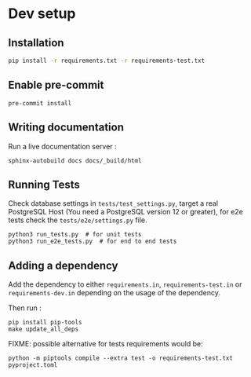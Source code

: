 # Dev setup

## Installation

```bash
pip install -r requirements.txt -r requirements-test.txt
```

## Enable pre-commit

```
pre-commit install
```

## Writing documentation

Run a live documentation server :

```
sphinx-autobuild docs docs/_build/html
```

## Running Tests

Check database settings in `tests/test_settings.py`, target a real PostgreSQL Host (You need a PostgreSQL version 12 or greater), for e2e tests check the `tests/e2e/settings.py` file.

```
python3 run_tests.py  # for unit tests
python3 run_e2e_tests.py  # for end to end tests
```

## Adding a dependency

Add the dependency to either `requirements.in`, `requirements-test.in` or `requirements-dev.in` 
depending on the usage of the dependency.

Then run :

```
pip install pip-tools
make update_all_deps
```

FIXME: possible alternative for tests requirements would be:
```
python -m piptools compile --extra test -o requirements-test.txt pyproject.toml
```
